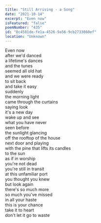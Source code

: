 ```yaml
---
title: "Still Arriving - a Song"
date: "2021-10-14"
excerpt: "Even now"
isFeatured: "false"
poemNumber: "435"
id: "8c4581de-fe1a-4526-9a56-9cb2733860ef"
location: "Unknown"
---
```


Even now  
after we'd danced  
a lifetime's dances  
and the tunes  
seemed all old hat  
and we were ready  
to sit back  
and take it easy  
suddenly  
the morning light  
came through the curtains  
saying look  
it's a new day  
wake up and see  
what you have never  
seen before  
the sunlight glancing  
off the rooftop of the house  
next door and playing  
with the pine that lifts its candles  
to the sun  
as if in worship  
you're not dead  
you're still in transit  
at this unfamiliar port  
you thought you knew  
but look again  
there's so much more  
so much you've missed  
in all your haste  
this is your chance  
take it to heart  
don't let it go to waste
